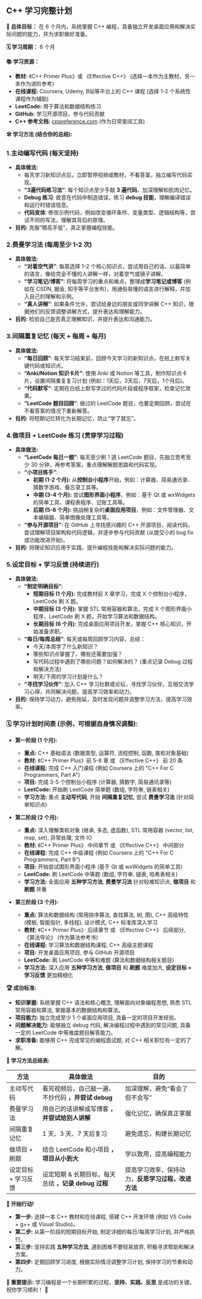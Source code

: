 ## C++ 学习完整计划

**🎯 总体目标：**  在 6 个月内，系统掌握 C++ 编程，具备独立开发桌面应用和解决实际问题的能力，并为求职做好准备。

**🗓️ 学习周期：** 6 个月

**📚 学习资源：**

*   **教材:**  《C++ Primer Plus》或 《Effective C++》 (选择一本作为主教材，另一本作为进阶参考)
*   **在线课程:**  Coursera, Udemy, B站等平台上的 C++ 课程 (选择 1-2 个系统性课程作为辅助)
*   **LeetCode:**  用于算法和数据结构练习
*   **GitHub:**  学习开源项目，参与代码贡献
*   **C++ 参考文档:**  [cppreference.com](https://en.cppreference.com/) (作为日常查阅工具)

**🛠️ 学习方法 (结合你的总结):**

### **1.主动编写代码 (每天坚持)**

*   **具体做法:**
    *   每天学习新知识点后，立即暂停视频或教材，不看答案，独立编写代码实现。
    *   **“3遍代码练习法”**:  每个知识点至少手敲 **3 遍代码**，加深理解和肌肉记忆。
    *   **Debug 练习**:  故意在代码中制造错误，练习 **debug 技能**，理解编译错误和运行时错误信息。
    *   **代码变体**:  修改示例代码，例如改变循环条件、变量类型、逻辑结构等，尝试不同的写法，理解其背后的原理。
*   **目的:**  克服“眼高手低”，真正掌握编程技能。

### **2.费曼学习法 (每周至少 1-2 次)**

*   **具体做法:**
    *   **“对着空气讲”**:  每周选择 1-2 个核心知识点，尝试用自己的话，以最简单的语言，像给完全不懂的人讲解一样，对着空气或镜子讲解。
    *   **“学习笔记/博客”**:  将每周学习的重点和难点，整理成**学习笔记或博客** (例如在 CSDN, 掘金, 知乎等平台发布)，用通俗易懂的语言进行解释，并加入自己的理解和示例。
    *   **“真人讲解”**:  如果条件允许，尝试给身边的朋友或同学讲解 C++ 知识，根据他们的反馈调整讲解方式，提升表达和理解能力。
*   **目的:**  检验自己是否真正理解知识，并提升表达和沟通能力。

### **3.间隔重复记忆 (每天 + 每周 + 每月)**

*   **具体做法:**
    *   **“每日回顾”**:  每天学习结束前，回顾今天学习的新知识点，在纸上默写关键代码或知识点。
    *   **“Anki/Notion 知识卡片”**:  使用 Anki 或 Notion 等工具，制作知识点卡片，设置间隔重复复习计划 (例如：1天后，3天后，7天后，1个月后)。
    *   **“代码默写”**:  定期在白纸上默写学过的代码片段或程序框架，检查记忆效果。
    *   **“LeetCode 题目回顾”**:  做过的 LeetCode 题目，也要定期回顾，尝试在不看答案的情况下重新解答。
*   **目的:**  将短期记忆转化为长期记忆，防止“学了就忘”。

### **4.做项目 + LeetCode 练习 (贯穿学习过程)**

*   **具体做法:**
    *   **“LeetCode 每日一题”**:  每天至少刷 1 道 LeetCode 题目，先独立思考至少 30 分钟，再参考答案，重点理解解题思路和代码实现。
    *   **“小项目练手”**:
        *   **初期 (1-2 个月):**  从**控制台小程序**开始，例如：计算器、简易通讯录、猜数字游戏、备忘录工具等。
        *   **中期 (3-4 个月):**  尝试**图形界面小程序**，例如：基于 Qt 或 wxWidgets 的简单工具、课程表程序、记账工具等。
        *   **后期 (5-6 个月):**  挑战稍复杂的**桌面应用项目**，例如：文件管理器、文本编辑器、简单图像处理工具等。
    *   **“参与开源项目”**:  在 GitHub 上寻找感兴趣的 C++ 开源项目，阅读代码，尝试理解项目架构和代码逻辑，并逐步参与代码贡献 (从提交小的 bug fix 或功能改进开始)。
*   **目的:**  将理论知识应用于实践，提升编程技能和解决实际问题的能力。

### **5.设定目标 + 学习反馈 (持续进行)**

*   **具体做法:**
    *   **“制定明确目标”**:
        *   **短期目标 (1 个月):**  完成教材前 X 章学习，完成 X 个控制台小程序，LeetCode 刷 X 题。
        *   **中期目标 (3 个月):**  掌握 STL 常用容器和算法，完成 X 个图形界面小程序，LeetCode 刷 X 题，开始学习算法和数据结构。
        *   **长期目标 (6 个月):**  完成桌面应用项目开发，掌握 C++ 核心知识，开始准备求职。
    *   **“每日/每周总结”**:  每天或每周回顾学习内容，总结：
        *   今天/本周学了什么新知识？
        *   哪些知识点掌握了，哪些还需要加强？
        *   写代码过程中遇到了哪些问题？如何解决的？ (重点记录 Debug 过程和解决方法)
        *   明天/下周的学习计划是什么？
    *   **“寻找学习伙伴”**:  加入 C++ 学习社群或论坛，寻找学习伙伴，互相交流学习心得，共同解决问题，提高学习效率和动力。
*   **目的:**  保持学习动力，避免拖延，及时发现问题并调整学习方法，提高学习效率。

### **🗓️  学习计划时间表 (示例，可根据自身情况调整):**

*   **第一阶段 (1 个月):**
    *   **重点:**  C++ 基础语法 (数据类型, 运算符, 流程控制, 函数, 类和对象基础)
    *   **教材:**  《C++ Primer Plus》前 5-8 章 或  《Effective C++》 前 20 条
    *   **在线课程:**  完成 C++ 入门课程 (例如 Coursera 上的 "C++ For C Programmers, Part A")
    *   **项目:**  完成 3-5 个控制台小程序 (计算器, 猜数字, 简易通讯录等)
    *   **LeetCode:**  开始刷 LeetCode 简单题 (数组, 字符串, 链表相关)
    *   **学习方法:**  重点 **主动写代码**,  开始 **间隔重复记忆**,  尝试 **费曼学习法** (针对简单知识点)

*   **第二阶段 (2 个月):**
    *   **重点:**  深入理解类和对象 (继承, 多态, 虚函数),  STL 常用容器 (vector, list, map, set),  异常处理,  文件 IO
    *   **教材:**  《C++ Primer Plus》 中间章节 或  《Effective C++》 中间部分
    *   **在线课程:**  完成 C++ 中级课程 (例如 Coursera 上的 "C++ For C Programmers, Part B")
    *   **项目:**  开始尝试图形界面小程序 (基于 Qt 或 wxWidgets 的简单工具)
    *   **LeetCode:**  刷 LeetCode 中等题 (数组, 字符串, 链表, 哈希表相关)
    *   **学习方法:**  全面应用 **五种学习方法**,  **费曼学习法** 针对较难知识点,  **做项目** 和 **刷题** 并重

*   **第三阶段 (3 个月):**
    *   **重点:**  算法和数据结构 (常用排序算法, 查找算法, 树, 图),  C++ 高级特性 (模板, 智能指针, 多线程),  设计模式,  C++ 标准库深入学习
    *   **教材:**  《C++ Primer Plus》 后续章节 或  《Effective C++》 后续部分,  《算法导论》 (作为算法参考书)
    *   **在线课程:**  学习算法和数据结构课程,  C++ 高级主题课程
    *   **项目:**  开发桌面应用项目,  参与 GitHub 开源项目
    *   **LeetCode:**  刷 LeetCode 中等和难题 (算法和数据结构相关题目)
    *   **学习方法:**  深入应用 **五种学习方法**,  **做项目** 和 **刷题** 难度加大,  **设定目标 + 学习反馈**  更加精细化

**🏆 成功标准:**

*   **知识掌握:**  系统掌握 C++ 语法和核心概念,  理解面向对象编程思想,  熟悉 STL 常用容器和算法,  掌握基本的数据结构和算法。
*   **项目能力:**  独立完成至少 1 个桌面应用项目,  具备一定的项目开发经验。
*   **问题解决能力:**  能够独立 debug 代码,  解决编程过程中遇到的常见问题,  具备一定的 LeetCode 中等难度题目解答能力。
*   **求职准备:**  能够用 C++ 完成常见的编程面试题,  对 C++ 相关职位有一定的了解。

**🎯 学习方法总结表:**

| 方法         | 具体做法                                     | 目的                                   |
| ------------ | ---------------------------------------- | -------------------------------------- |
| 主动写代码     | 看完视频后，自己敲一遍，不抄代码 **，并尝试 debug** | 加深理解，避免“看会了但不会写”                 |
| 费曼学习法     | 用自己的话讲解或写博客 **，并尝试给别人讲解**         | 强化记忆，确保真正掌握                         |
| 间隔重复记忆   | 1 天、3 天、7 天后复习                           | 避免遗忘，构建长期记忆                         |
| 做项目 + 刷题 | 结合 LeetCode 和小项目 **，项目从小到大**           | 学以致用，提高编程能力                         |
| 设定目标 + 学习反馈 | 设定短期 & 长期目标，每天总结 **，记录 debug 过程**       | 提高学习效率，保持动力，**反思学习过程，改进方法** |

**🚀  开始行动!**

*   **第一步:**  选择一本 C++ 教材和在线课程,  搭建 C++ 开发环境 (例如 VS Code + g++ 或 Visual Studio)。
*   **第二步:**  从第一阶段的短期目标开始,  制定详细的每日/每周学习计划,  并严格执行。
*   **第三步:**  坚持实践 **五种学习方法**,  遇到困难不要轻易放弃,  积极寻求帮助和解决方案。
*   **第四步:**  定期回顾学习进度,  根据实际情况调整学习计划,  保持学习的节奏和动力。

**📌  重要提示:** 学习编程是一个长期积累的过程，**坚持、实践、反思**  是成功的关键。 祝你学习顺利！ 💪